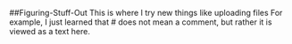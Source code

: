 ##Figuring-Stuff-Out
This is where I try new things like uploading files
For example, I just learned that # does not mean a comment, but rather it is viewed as a text here.
